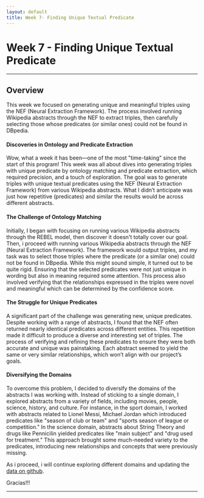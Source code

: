 ```yaml
---
layout: default
title: Week 7- Finding Unique Textual Predicate
---
```


# Week 7 - Finding Unique Textual Predicate

---

## Overview

This week we focused on generating unique and meaningful triples using the NEF (Neural Extraction Framework). The process involved running Wikipedia abstracts through the NEF to extract triples, then carefully selecting those whose predicates (or similar ones) could not be found in DBpedia. 


#### Discoveries in Ontology and Predicate Extraction

Wow, what a week it has been—one of the most "time-taking" since the start of this program! This week was all about dives into generating triples with unique predicate by ontology matching and predicate extraction, which required precision, and a touch of exploration. The goal was to generate triples with unique textual predicates using the NEF (Neural Extraction Framework) from various Wikipedia abstracts. What I didn’t anticipate was just how repetitive (predicates) and similar the results would be across different abstracts.

#### The Challenge of Ontology Matching

Initially, I began with focusing on running various Wikipedia abstracts through the REBEL model, then discover it doesn't totally cover our goal. Then, i proceed with  running various Wikipedia abstracts through the NEF (Neural Extraction Framework). The framework would output triples, and my task was to select those triples where the predicate (or a similar one) could not be found in DBpedia. While this might sound simple, it turned out to be quite rigid. Ensuring that the selected predicates were not just unique in wording but also in meaning required some attention. This process also involved verifying that the relationships expressed in the triples were novel and meaningful which can be determined by the confidence score.

#### The Struggle for Unique Predicates

A significant part of the challenge was generating new, unique predicates. Despite working with a range of abstracts, I found that the NEF often returned nearly identical predicates across different entities. This repetition made it difficult to produce a diverse and interesting set of triples. The process of verifying and refining these predicates to ensure they were both accurate and unique was painstaking. Each abstract seemed to yield the same or very similar relationships, which won’t align with our  project’s goals.

#### Diversifying the Domains

To overcome this problem, I decided to diversify the domains of the abstracts I was working with. Instead of sticking to a single domain, I explored abstracts from a variety of fields, including movies, people, science, history, and culture. For instance, in the sport domain, I worked with abstracts related to Lionel Messi, Michael Jordan which introduced predicates like "season of club or team" and "sports season of league or competition." In the science domain, abstracts about String Theory and drugs like Pennicilin yielded predicates like "main subject" and "drug used for treatment." This approach brought some much-needed variety to the predicates, introducing new relationships and concepts that were previously missing.

As i proceed, i will continue exploring different domains and updating the [data on github].

Gracias!!!

----

[data on github]: https://github.com/dbpedia/neural-extraction-framework/blob/abdulsobur-gsoc-2024/GSoC24/PredicateSuggestion/new_triples.csv
